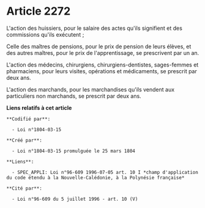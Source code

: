 # Article 2272

L'action des huissiers, pour le salaire des actes qu'ils signifient et des commissions qu'ils exécutent ;

Celle des maîtres de pensions, pour le prix de pension de leurs élèves, et des autres maîtres, pour le prix de
l'apprentissage, se prescrivent par un an.

L'action des médecins, chirurgiens, chirurgiens-dentistes, sages-femmes et pharmaciens, pour leurs visites, opérations et
médicaments, se prescrit par deux ans.

L'action des marchands, pour les marchandises qu'ils vendent aux particuliers non marchands, se prescrit par deux ans.

**Liens relatifs à cet article**

	**Codifié par**:

	  - Loi n°1804-03-15

	**Créé par**:

	  - Loi n°1804-03-15 promulguée le 25 mars 1804

	**Liens**:

	  - SPEC_APPLI: Loi n°96-609 1996-07-05 art. 10 I *champ d'application du code étendu à la Nouvelle-Calédonie, à la Polynésie française*

	**Cité par**:

	  - Loi n°96-609 du 5 juillet 1996 - art. 10 (V)
